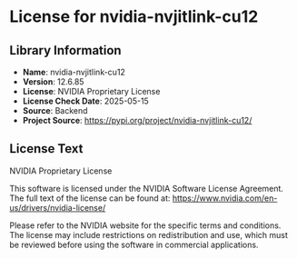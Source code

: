 # License for nvidia-nvjitlink-cu12

## Library Information
- **Name**: nvidia-nvjitlink-cu12
- **Version**: 12.6.85
- **License**: NVIDIA Proprietary License
- **License Check Date**: 2025-05-15
- **Source**: Backend
- **Project Source**: https://pypi.org/project/nvidia-nvjitlink-cu12/

## License Text
NVIDIA Proprietary License

This software is licensed under the NVIDIA Software License Agreement.
The full text of the license can be found at:
https://www.nvidia.com/en-us/drivers/nvidia-license/

Please refer to the NVIDIA website for the specific terms and conditions. The license may include restrictions on redistribution and use, which must be reviewed before using the software in commercial applications.
